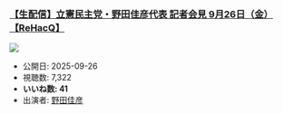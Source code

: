 ### [【生配信】立憲民主党・野田佳彦代表 記者会見 9月26日（金）【ReHacQ】](https://www.youtube.com/watch?v=gNfbbhEVnPw)
[![](https://img.youtube.com/vi/gNfbbhEVnPw/sddefault.jpg)](https://www.youtube.com/watch?v=gNfbbhEVnPw)
-   公開日: 2025-09-26
-   視聴数: 7,322
-   **いいね数: 41**
-   出演者: [野田佳彦](/rehacq_fan/people/野田佳彦 "wikilink")
